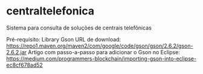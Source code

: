 # centraltelefonica
Sistema para consulta de soluções de centrais telefônicas

Pré-requisito:
  Library Gson 
  URL de download: https://repo1.maven.org/maven2/com/google/code/gson/gson/2.6.2/gson-2.6.2.jar
  Artigo com passo-a-passo para adicionar o Gson no Eclipse: https://medium.com/programmers-blockchain/importing-gson-into-eclipse-ec8cf678ad52
